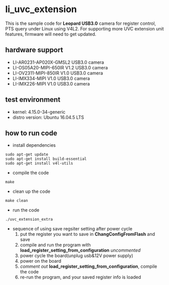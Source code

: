 # li_uvc_extension
  This is the sample code for __Leopard USB3.0__ camera for register control, PTS query 
  under Linux using V4L2. For supporting more UVC extension unit features, 
  firmware will need to get updated.

## hardware support
- LI-AR0231-AP020X-GMSL2 USB3.0 camera
- LI-OS05A20-MIPI-650IR V1.2 USB3.0 camera
- LI-OV2311-MIPI-850IR V1.0 USB3.0 camera
- LI-IMX334-MIPI  V1.0 USB3.0 camera
- LI-IMX226-MIPI V1.0 USB3.0 camera

## test environment
- kernel: 4.15.0-34-generic 
- distro version: Ubuntu 16.04.5 LTS

## how to run code
- install dependencies
```
sudo apt-get update
sudo apt-get install build-essential
sudo apt-get install v4l-utils
```
- compile the code
```
make
```
- clean up the code
```
make clean
```
- run the code
```
./uvc_extension_extra
```
- sequence of using save regsiter setting after power cycle
    1. put the register you want to save in __ChangConfigFromFlash__ and save
    2. compile and run the program with __load_register_setting_from_configuration__ _uncommented_
    3. power cycle the board(unplug usb&12V power supply)
    4. power on the board 
    5. _comment out_ __load_register_setting_from_configuration__, compile the code
    6. re-run the program, and your saved register info is loaded 


